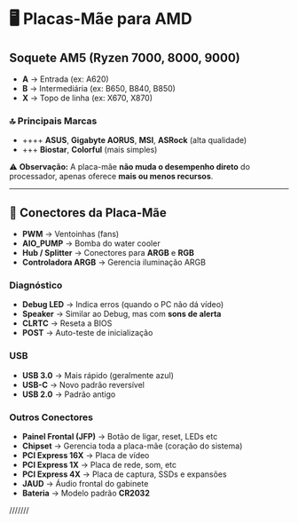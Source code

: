 # 🖥️ Placas-Mãe para AMD  

## Soquete AM5 (Ryzen 7000, 8000, 9000)  

- **A** → Entrada (ex: A620)  
- **B** → Intermediária (ex: B650, B840, B850)  
- **X** → Topo de linha (ex: X670, X870)  

### 🔝 Principais Marcas  
- ++++ **ASUS**, **Gigabyte AORUS**, **MSI**, **ASRock** (alta qualidade)  
- +++ **Biostar**, **Colorful** (mais simples)  

⚠️ **Observação:** A placa-mãe **não muda o desempenho direto** do processador, apenas oferece **mais ou menos recursos**.  

---

## 🔌 Conectores da Placa-Mãe  

- **PWM** → Ventoinhas (fans)  
- **AIO_PUMP** → Bomba do water cooler  
- **Hub / Splitter** → Conectores para **ARGB** e **RGB**  
- **Controladora ARGB** → Gerencia iluminação ARGB  

### Diagnóstico  
- **Debug LED** → Indica erros (quando o PC não dá vídeo)  
- **Speaker** → Similar ao Debug, mas com **sons de alerta**  
- **CLRTC** → Reseta a BIOS  
- **POST** → Auto-teste de inicialização  

### USB  
- **USB 3.0** → Mais rápido (geralmente azul)  
- **USB-C** → Novo padrão reversível  
- **USB 2.0** → Padrão antigo  

### Outros Conectores  
- **Painel Frontal (JFP)** → Botão de ligar, reset, LEDs etc  
- **Chipset** → Gerencia toda a placa-mãe (coração do sistema)  
- **PCI Express 16X** → Placa de vídeo  
- **PCI Express 1X** → Placa de rede, som, etc  
- **PCI Express 4X** → Placa de captura, SSDs e expansões  
- **JAUD** → Áudio frontal do gabinete  
- **Bateria** → Modelo padrão **CR2032**  

///////


